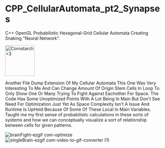 # CPP_CellularAutomata_pt2_Synapses
C++ OpenGL Probabilistic Hexagonal-Grid Cellular Automata Creating Snaking "Neural Network".

<img src="https://github.com/Kingerthanu/CPP_CellularAutomata_pt2_Synapses/assets/76754592/82f897e9-0c32-44a7-9704-cc7e8460bcbf" alt="Cornstarch <3" width="95" height="99">

Another File Dump Extension Of My Cellular Automata This One Was Very Interesting To Me And Can Change Amount Of Origin Stem Cells In Loop To Only Show One Or Many Trying To Fight Against Eachother For Space. The Code Has Some Unoptimized Points With A Lot Being In Main But Don't See Need For Optimization Just Yet As Space Complexity Isn't A Issue And Runtime Is UpHeld Because Of Some Of These Local In Main Variables.
Taught me my first sense of probabilistic calculations in these sorts of systems and how we can conceptually visualize a sort of relationship between cells for given patterns.

![brainFight-ezgif com-optimize](https://github.com/Kingerthanu/CPP_CellularAutomata_pt2_Synapses/assets/76754592/e2e4d255-8cd1-456a-8eee-f19c576e7813)
![singleBrain-ezgif com-video-to-gif-converter (1)](https://github.com/Kingerthanu/CPP_CellularAutomata_pt2_Synapses/assets/76754592/b2e1f813-8a35-42ce-b934-d3fc01324760)
